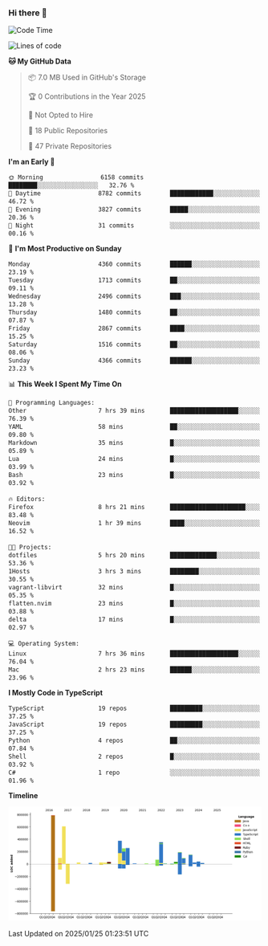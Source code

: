 ### Hi there 👋

<!--
**Clumsy-Coder/Clumsy-Coder** is a ✨ _special_ ✨ repository because its `README.md` (this file) appears on your GitHub profile.

Here are some ideas to get you started:

- 🔭 I’m currently working on ...
- 🌱 I’m currently learning ...
- 👯 I’m looking to collaborate on ...
- 🤔 I’m looking for help with ...
- 💬 Ask me about ...
- 📫 How to reach me: ...
- 😄 Pronouns: ...
- ⚡ Fun fact: ...
-->

<!-- anmol098/waka-readme-stats -->
<!--START_SECTION:waka-->
![Code Time](http://img.shields.io/badge/Code%20Time-1%2C135%20hrs%2011%20mins-blue)

![Lines of code](https://img.shields.io/badge/From%20Hello%20World%20I%27ve%20Written-3.5%20million%20lines%20of%20code-blue)

**🐱 My GitHub Data** 

> 📦 7.0 MB Used in GitHub's Storage 
 > 
> 🏆 0 Contributions in the Year 2025
 > 
> 🚫 Not Opted to Hire
 > 
> 📜 18 Public Repositories 
 > 
> 🔑 47 Private Repositories 
 > 
**I'm an Early 🐤** 

```text
🌞 Morning                6158 commits        ████████░░░░░░░░░░░░░░░░░   32.76 % 
🌆 Daytime                8782 commits        ████████████░░░░░░░░░░░░░   46.72 % 
🌃 Evening                3827 commits        █████░░░░░░░░░░░░░░░░░░░░   20.36 % 
🌙 Night                  31 commits          ░░░░░░░░░░░░░░░░░░░░░░░░░   00.16 % 
```
📅 **I'm Most Productive on Sunday** 

```text
Monday                   4360 commits        ██████░░░░░░░░░░░░░░░░░░░   23.19 % 
Tuesday                  1713 commits        ██░░░░░░░░░░░░░░░░░░░░░░░   09.11 % 
Wednesday                2496 commits        ███░░░░░░░░░░░░░░░░░░░░░░   13.28 % 
Thursday                 1480 commits        ██░░░░░░░░░░░░░░░░░░░░░░░   07.87 % 
Friday                   2867 commits        ████░░░░░░░░░░░░░░░░░░░░░   15.25 % 
Saturday                 1516 commits        ██░░░░░░░░░░░░░░░░░░░░░░░   08.06 % 
Sunday                   4366 commits        ██████░░░░░░░░░░░░░░░░░░░   23.23 % 
```


📊 **This Week I Spent My Time On** 

```text
💬 Programming Languages: 
Other                    7 hrs 39 mins       ███████████████████░░░░░░   76.39 % 
YAML                     58 mins             ██░░░░░░░░░░░░░░░░░░░░░░░   09.80 % 
Markdown                 35 mins             █░░░░░░░░░░░░░░░░░░░░░░░░   05.89 % 
Lua                      24 mins             █░░░░░░░░░░░░░░░░░░░░░░░░   03.99 % 
Bash                     23 mins             █░░░░░░░░░░░░░░░░░░░░░░░░   03.92 % 

🔥 Editors: 
Firefox                  8 hrs 21 mins       █████████████████████░░░░   83.48 % 
Neovim                   1 hr 39 mins        ████░░░░░░░░░░░░░░░░░░░░░   16.52 % 

🐱‍💻 Projects: 
dotfiles                 5 hrs 20 mins       █████████████░░░░░░░░░░░░   53.36 % 
1Hosts                   3 hrs 3 mins        ████████░░░░░░░░░░░░░░░░░   30.55 % 
vagrant-libvirt          32 mins             █░░░░░░░░░░░░░░░░░░░░░░░░   05.35 % 
flatten.nvim             23 mins             █░░░░░░░░░░░░░░░░░░░░░░░░   03.88 % 
delta                    17 mins             █░░░░░░░░░░░░░░░░░░░░░░░░   02.97 % 

💻 Operating System: 
Linux                    7 hrs 36 mins       ███████████████████░░░░░░   76.04 % 
Mac                      2 hrs 23 mins       ██████░░░░░░░░░░░░░░░░░░░   23.96 % 
```

**I Mostly Code in TypeScript** 

```text
TypeScript               19 repos            █████████░░░░░░░░░░░░░░░░   37.25 % 
JavaScript               19 repos            █████████░░░░░░░░░░░░░░░░   37.25 % 
Python                   4 repos             ██░░░░░░░░░░░░░░░░░░░░░░░   07.84 % 
Shell                    2 repos             █░░░░░░░░░░░░░░░░░░░░░░░░   03.92 % 
C#                       1 repo              ░░░░░░░░░░░░░░░░░░░░░░░░░   01.96 % 
```



**Timeline**

![Lines of Code chart](https://raw.githubusercontent.com/Clumsy-Coder/Clumsy-Coder/main/assets/bar_graph.png)


 Last Updated on 2025/01/25 01:23:51 UTC
<!--END_SECTION:waka-->
